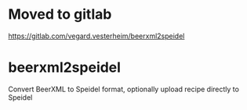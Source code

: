 # Moved to gitlab

<https://gitlab.com/vegard.vesterheim/beerxml2speidel>

# beerxml2speidel
Convert BeerXML to Speidel format, optionally upload recipe directly to Speidel

